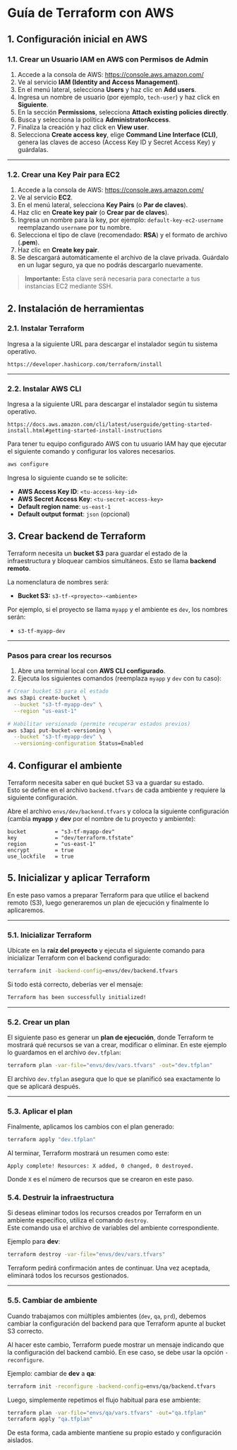 # Guía de Terraform con AWS

## 1. Configuración inicial en AWS
### 1.1. Crear un Usuario IAM en AWS con Permisos de Admin

1. Accede a la consola de AWS: https://console.aws.amazon.com/
2. Ve al servicio **IAM (Identity and Access Management)**.
3. En el menú lateral, selecciona **Users** y haz clic en **Add users**.
4. Ingresa un nombre de usuario (por ejemplo, `tech-user`) y haz click en **Siguiente**.
5. En la sección **Permissions**, selecciona **Attach existing policies directly**.
6. Busca y selecciona la política **AdministratorAccess**.
7. Finaliza la creación y haz click en **View user**.
8. Selecciona **Create access key**, elige **Command Line Interface (CLI)**, genera las claves de acceso (Access Key ID y Secret Access Key) y guárdalas.

---
### 1.2. Crear una Key Pair para EC2

1. Accede a la consola de AWS: https://console.aws.amazon.com/
2. Ve al servicio **EC2**.
3. En el menú lateral, selecciona **Key Pairs** (o **Par de claves**).
4. Haz clic en **Create key pair** (o **Crear par de claves**).
5. Ingresa un nombre para la key, por ejemplo: `default-key-ec2-username` reemplazando `username` por tu nombre.
6. Selecciona el tipo de clave (recomendado: **RSA**) y el formato de archivo (**.pem**).
7. Haz clic en **Create key pair**.
8. Se descargará automáticamente el archivo de la clave privada. Guárdalo en un lugar seguro, ya que no podrás descargarlo nuevamente.

> **Importante:** Esta clave será necesaria para conectarte a tus instancias EC2 mediante SSH.

## 2. Instalación de herramientas
### 2.1. Instalar Terraform

Ingresa a la siguiente URL para descargar el instalador según tu sistema operativo.
```
https://developer.hashicorp.com/terraform/install
```

---

### 2.2. Instalar AWS CLI
Ingresa a la siguiente URL para descargar el instalador según tu sistema operativo.

```
https://docs.aws.amazon.com/cli/latest/userguide/getting-started-install.html#getting-started-install-instructions
```

Para tener tu equipo configurado AWS con tu usuario IAM hay que ejecutar el siguiente comando y configurar los valores necesarios.

```bash
aws configure
```

Ingresa lo siguiente cuando se te solicite:

* **AWS Access Key ID**: `<tu-access-key-id>`
* **AWS Secret Access Key**: `<tu-secret-access-key>`
* **Default region name**: `us-east-1`
* **Default output format**: `json` (opcional)

## 3. Crear backend de Terraform

Terraform necesita un **bucket S3** para guardar el estado de la infraestructura y bloquear cambios simultáneos. Esto se llama **backend remoto**.

La nomenclatura de nombres será:  

- **Bucket S3:** `s3-tf-<proyecto>-<ambiente>`  

Por ejemplo, si el proyecto se llama `myapp` y el ambiente es `dev`, los nombres serán:  

- `s3-tf-myapp-dev`  

---

### Pasos para crear los recursos

1. Abre una terminal local con **AWS CLI configurado**.  
2. Ejecuta los siguientes comandos (reemplaza `myapp` y `dev` con tu caso):  

```bash
# Crear bucket S3 para el estado
aws s3api create-bucket \
  --bucket "s3-tf-myapp-dev" \
  --region "us-east-1"

# Habilitar versionado (permite recuperar estados previos)
aws s3api put-bucket-versioning \
  --bucket "s3-tf-myapp-dev" \
  --versioning-configuration Status=Enabled
```

## 4. Configurar el ambiente

Terraform necesita saber en qué bucket S3 va a guardar su estado.  
Esto se define en el archivo `backend.tfvars` de cada ambiente y requiere la siguiente configuración.


Abre el archivo `envs/dev/backend.tfvars` y coloca la siguiente configuración (cambia **myapp** y **dev** por el nombre de tu proyecto y ambiente):

```hcl
bucket         = "s3-tf-myapp-dev"
key            = "dev/terraform.tfstate"
region         = "us-east-1"
encrypt        = true
use_lockfile   = true
```

## 5. Inicializar y aplicar Terraform

En este paso vamos a preparar Terraform para que utilice el backend remoto (S3), luego generaremos un plan de ejecución y finalmente lo aplicaremos.

---

### 5.1. Inicializar Terraform
Ubícate en la **raíz del proyecto** y ejecuta el siguiente comando para inicializar Terraform con el backend configurado:

```bash
terraform init -backend-config=envs/dev/backend.tfvars
```

Si todo está correcto, deberías ver el mensaje:

```bash
Terraform has been successfully initialized!
```

---

### 5.2. Crear un plan

El siguiente paso es generar un **plan de ejecución**, donde Terraform te mostrará qué recursos se van a crear, modificar o eliminar.
En este ejemplo lo guardamos en el archivo `dev.tfplan`:

```bash
terraform plan -var-file="envs/dev/vars.tfvars" -out="dev.tfplan"
```

El archivo `dev.tfplan` asegura que lo que se planificó sea exactamente lo que se aplicará después.

---

### 5.3. Aplicar el plan

Finalmente, aplicamos los cambios con el plan generado:

```bash
terraform apply "dev.tfplan"
```

Al terminar, Terraform mostrará un resumen como este:

```
Apply complete! Resources: X added, 0 changed, 0 destroyed.
```

Donde `X` es el número de recursos que se crearon en este paso.

### 5.4. Destruir la infraestructura

Si deseas eliminar todos los recursos creados por Terraform en un ambiente específico, utiliza el comando `destroy`.  
Este comando usa el archivo de variables del ambiente correspondiente.

Ejemplo para **dev**:

```bash
terraform destroy -var-file="envs/dev/vars.tfvars"
```

Terraform pedirá confirmación antes de continuar. Una vez aceptada, eliminará todos los recursos gestionados.

---

### 5.5. Cambiar de ambiente

Cuando trabajamos con múltiples ambientes (`dev`, `qa`, `prd`), debemos cambiar la configuración del backend para que Terraform apunte al bucket S3 correcto.

Al hacer este cambio, Terraform puede mostrar un mensaje indicando que la configuración del backend cambió. En ese caso, se debe usar la opción `-reconfigure`.

Ejemplo: cambiar de **dev** a **qa**:

```bash
terraform init -reconfigure -backend-config=envs/qa/backend.tfvars
```

Luego, simplemente repetimos el flujo habitual para ese ambiente:

```bash
terraform plan -var-file="envs/qa/vars.tfvars" -out="qa.tfplan"
terraform apply "qa.tfplan"
```

De esta forma, cada ambiente mantiene su propio estado y configuración aislados.